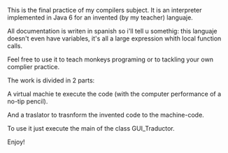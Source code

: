 This is the final practice of my compilers subject.
It is an interpreter implemented in Java 6 for an invented (by my teacher) languaje.

All documentation is writen in spanish so i'll tell u somethig: 
this languaje doesn't even have variables, it's all a large expression whith local function calls.

Feel free to use it to teach monkeys programing or to tackling your own complier practice.


The work is divided in 2 parts:

  A virtual machie te execute the code (with the computer performance of a no-tip pencil).
  
  And a traslator to trasnform the invented code to the machine-code.


To use it just execute the main of the class GUI_Traductor.

Enjoy!
